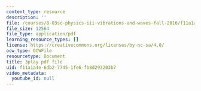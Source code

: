 ```yaml
---
content_type: resource
description: ''
file: /courses/8-03sc-physics-iii-vibrations-and-waves-fall-2016/f11a1a4e6db277451fe6fb8d293203b7_0oUSmdQ-WaA.pdf
file_size: 12564
file_type: application/pdf
learning_resource_types: []
license: https://creativecommons.org/licenses/by-nc-sa/4.0/
ocw_type: OCWFile
resourcetype: Document
title: 3play pdf file
uid: f11a1a4e-6db2-7745-1fe6-fb8d293203b7
video_metadata:
  youtube_id: null
---
```

